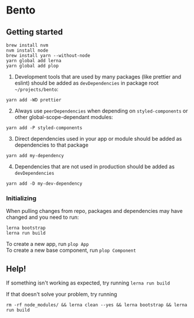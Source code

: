 # Bento

## Getting started

```
brew install nvm
nvm install node
brew install yarn --without-node
yarn global add lerna
yarn global add plop
```

1. Development tools that are used by many packages (like prettier and eslint) should be added as `devDependencies` in package root `~/projects/bento`:
```
yarn add -WD prettier
```
2. Always use `peerDependencies` when depending on `styled-components` or other global-scope-dependant modules: 
```
yarn add -P styled-components
```
3. Direct dependencies used in your app or module should be added as dependencies to that package
```
yarn add my-dependency
```
4. Dependencies that are not used in production should be added as `devDependencies`
```
yarn add -D my-dev-dependency
```

### Initializing

When pulling changes from repo, packages and dependencies may have changed and you need to run:
```
lerna bootstrap
lerna run build
```

To create a new app, run `plop App`  
To create a new base component, run `plop Component`

## Help!

If something isn't working as expected, try running `lerna run build`

If that doesn't solve your problem, try running

```
rm -rf node_modules/ && lerna clean --yes && lerna bootstrap && lerna run build
```
